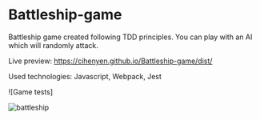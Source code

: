 # Battleship-game
Battleship game created following TDD principles. You can play with an AI which will randomly attack.

Live preview: https://cihenyen.github.io/Battleship-game/dist/

Used technologies: Javascript, Webpack, Jest



![Game tests] 

![battleship](https://github.com/cihenyen/Battleship-game/assets/109390011/519ed212-fb76-460e-b39d-2e1a370144e3)

